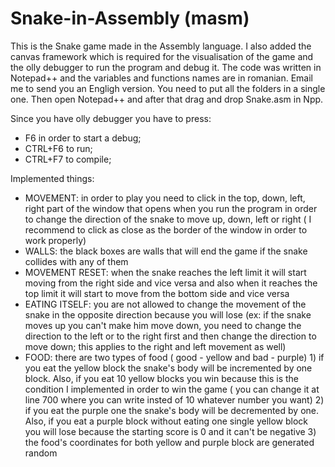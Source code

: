 # Snake-in-Assembly (masm)
This is the Snake game made in the Assembly language. I also added the canvas framework which is required for the visualisation of the game and the olly debugger to run the program and debug it. 
The code was written in Notepad++ and the variables and functions names are in romanian. Email me to send you an Engligh version.
You need to put all the folders in a single one. Then open Notepad++ and after that drag and drop Snake.asm in Npp. 

Since you have olly debugger you have to press:
  - F6 in order to start a debug;
  - CTRL+F6 to run;
  - CTRL+F7 to compile;
  
Implemented things:
- MOVEMENT: in order to play you need to click in the top, down, left, right part of the window that opens when you run the program in order to change the direction of the snake 
            to move up, down, left or right ( I recommend to click as close as the border of the window in order to work properly)
- WALLS: the black boxes are walls that will end the game if the snake collides with any of them
- MOVEMENT RESET: when the snake reaches the left limit it will start moving from the right side and vice versa and also when it reaches the top limit it will start to move from 
                  the bottom side and vice versa
- EATING ITSELF: you are not allowed to change the movement of the snake in the opposite direction because you will lose (ex: if the snake moves up you can't make him move down,
                 you need to change the direction to the left or to the right first and then change the direction to move down; this applies to the right and left movement as well)
- FOOD: there are two types of food ( good - yellow and bad - purple)
        1) if you eat the yellow block the snake's body will be incremented by one block. Also, if you eat 10 yellow blocks you win because this is the condition I implemented
            in order to win the game ( you can change it at line 700 where you can write insted of 10 whatever number you want)
        2) if you eat the purple one the snake's body will be decremented by one. Also, if you eat a purple block without eating one single yellow block you will lose because
            the starting score is 0 and it can't be negative
        3) the food's coordinates for both yellow and purple block are generated random
